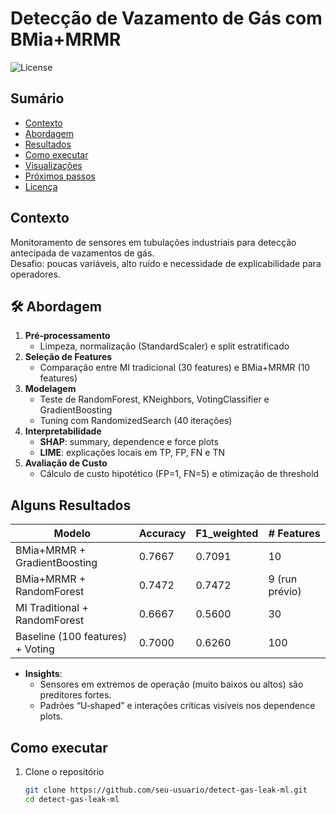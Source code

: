 # Detecção de Vazamento de Gás com BMia+MRMR 

![License](https://img.shields.io/badge/license-MIT-blue)

##  Sumário
- [Contexto](#contexto)
- [Abordagem](#abordagem)
- [Resultados](#resultados)
- [Como executar](#como-executar)
- [Visualizações](#visualiza%C3%A7%C3%B5es)
- [Próximos passos](#pr%C3%B3ximos-passos)
- [Licença](#licen%C3%A7a)

##  Contexto
Monitoramento de sensores em tubulações industriais para detecção antecipada de vazamentos de gás.  
Desafio: poucas variáveis, alto ruído e necessidade de explicabilidade para operadores.

## 🛠️ Abordagem
1. **Pré‑processamento**  
   - Limpeza, normalização (StandardScaler) e split estratificado  
2. **Seleção de Features**  
   - Comparação entre MI tradicional (30 features) e BMia+MRMR (10 features)  
3. **Modelagem**  
   - Teste de RandomForest, KNeighbors, VotingClassifier e GradientBoosting  
   - Tuning com RandomizedSearch (40 iterações)  
4. **Interpretabilidade**  
   - **SHAP**: summary, dependence e force plots  
   - **LIME**: explicações locais em TP, FP, FN e TN  
5. **Avaliação de Custo**  
   - Cálculo de custo hipotético (FP=1, FN=5) e otimização de threshold

## Alguns Resultados
| Modelo                           | Accuracy | F1_weighted | # Features |
|----------------------------------|----------|-------------|------------|
| BMia+MRMR + GradientBoosting     | 0.7667   | 0.7091      | 10         |
| BMia+MRMR + RandomForest         | 0.7472   | 0.7472      | 9 (run prévio) |
| MI Traditional + RandomForest    | 0.6667   | 0.5600      | 30         |
| Baseline (100 features) + Voting | 0.7000   | 0.6260      | 100        |

- **Insights**:  
  - Sensores em extremos de operação (muito baixos ou altos) são preditores fortes.  
  - Padrões “U‑shaped” e interações críticas visíveis nos dependence plots.  

##  Como executar
1. Clone o repositório  
   ```bash
   git clone https://github.com/seu-usuario/detect-gas-leak-ml.git
   cd detect-gas-leak-ml


